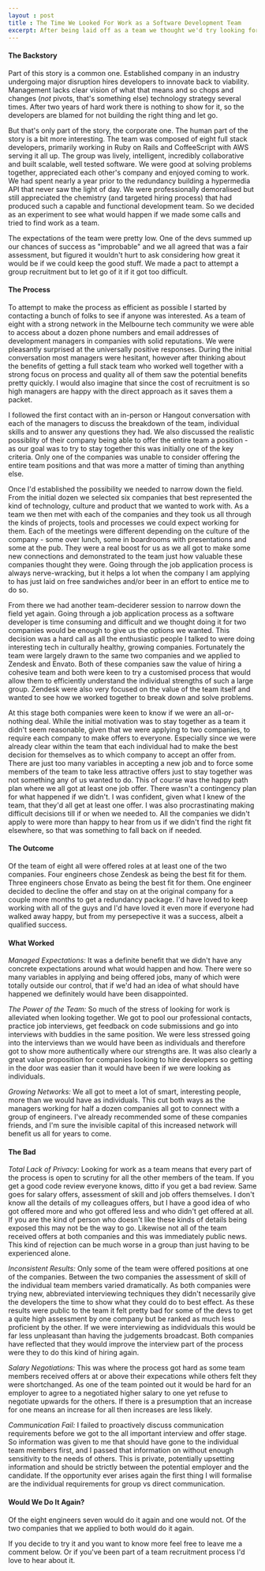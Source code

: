 ```yaml
---
layout : post
title : The Time We Looked For Work as a Software Development Team
excerpt: After being laid off as a team we thought we'd try looking for work together. Here's how we did it, what happened.
---
```


#### The Backstory

Part of this story is a common one. Established company in an industry undergoing major disruption hires developers to innovate back to viability. Management lacks clear vision of what that means and so chops and changes (*not* pivots, that's something else) technology strategy several times. After two years of hard work there is nothing to show for it, so the developers are blamed for not building the right thing and let go. 

But that's only part of the story, the corporate one. The human part of the story is a bit more interesting. The team was composed of eight full stack developers, primarily working in Ruby on Rails and CoffeeScript with AWS serving it all up. The group was lively, intelligent, incredibly collaborative and built scalable, well tested software. We were good at solving problems together, appreciated each other's company and enjoyed coming to work. We had spent nearly a year prior to the redundancy building a hypermedia API that never saw the light of day. We were professionally demoralised but still appreciated the chemistry (and targeted hiring process) that had produced such a capable and functional development team. So we decided as an experiment to see what would happen if we made some calls and tried to find work as a team. 

The expectations of the team were pretty low. One of the devs summed up our chances of success as "improbable" and we all agreed that was a fair assessment, but figured it wouldn't hurt to ask considering how great it would be if we could keep the good stuff. We made a pact to attempt a group recruitment but to let go of it if it got too difficult.

#### The Process

To attempt to make the process as efficient as possible I started by contacting a bunch of folks to see if anyone was interested. As a team of eight with a strong network in the Melbourne tech community we were able to access about a dozen phone numbers and email addresses of development managers in companies with solid reputations. We were pleasantly surprised at the universally positive responses. During the initial conversation most managers were hesitant, however after thinking about the benefits of getting a full stack team who worked well together with a strong focus on process and quality all of them saw the potential benefits pretty quickly. I would also imagine that since the cost of recruitment is so high managers are happy with the direct approach as it saves them a packet.

I followed the first contact with an in-person or Hangout conversation with each of the managers to discuss the breakdown of the team, individual skills and to answer any questions they had. We also discussed the realistic possiblity of their company being able to offer the entire team a position - as our goal was to try to stay together this was initially one of the key criteria. Only one of the companies was unable to consider offering the entire team positions and that was more a matter of timing than anything else.

Once I'd established the possibility we needed to narrow down the field. From the initial dozen we selected six companies that best represented the kind of technology, culture and product that we wanted to work with. As a team we then met with each of the companies and they took us all through the kinds of projects, tools and processes we could expect working for them. Each of the meetings were different depending on the culture of the company - some over lunch, some in boardrooms with presentations and some at the pub. They were a real boost for us as we all got to make some new connections and demonstrated to the team just how valuable these companies thought they were. Going through the job application process is always nerve-wracking, but it helps a lot when the company I am applying to has just laid on free sandwiches and/or beer in an effort to entice me to do so. 

From there we had another team-deciderer session to narrow down the field yet again. Going through a job application process as a software developer is time consuming and difficult and we thought doing it for two companies would be enough to give us the options we wanted. This decision was a hard call as all the enthusiastic people I talked to were doing interesting tech in culturally healthy, growing companies. Fortunately the team were largely drawn to the same two companies and we applied to Zendesk and Envato. Both of these companies saw the value of hiring a cohesive team and both were keen to try a customised process that would allow them to efficiently understand the individual strengths of such a large group. Zendesk were also very focused on the value of the team itself and wanted to see how we worked together to break down and solve problems. 

At this stage both companies were keen to know if we were an all-or-nothing deal. While the initial motivation was to stay together as a team it didn't seem reasonable, given that we were applying to two companies, to require each company to make offers to everyone. Especially since we were already clear within the team that each individual had to make the best decision for themselves as to which company to accept an offer from. There are just too many variables in accepting a new job and to force some members of the team to take less attractive offers just to stay together was not something any of us wanted to do. This of course was the happy path plan where we all got at least one job offer. There wasn't a contingency plan for what happened if we didn't. I was confident, given what I knew of the team, that they'd all get at least one offer. I was also procrastinating making difficult decisions till if or when we needed to. All the companies we didn't apply to were more than happy to hear from us if we didn't find the right fit elsewhere, so that was something to fall back on if needed.

#### The Outcome

Of the team of eight all were offered roles at at least one of the two companies. Four engineers chose Zendesk as being the best fit for them. Three engineers chose Envato as being the best fit for them. One engineer decided to decline the offer and stay on at the original company for a couple more months to get a redundancy package. I'd have loved to keep working with all of the guys and I'd have loved it even more if everyone had walked away happy, but from my persepective it was a success, albeit a qualified success.

#### What Worked

*Managed Expectations:* It was a definite benefit that we didn't have any concrete expectations around what would happen and how. There were so many variables in applying and being offered jobs, many of which were totally outside our control, that if we'd had an idea of what should have happened we definitely would have been disappointed.

*The Power of the Team:* So much of the stress of looking for work is alleviated when looking together. We got to pool our professional contacts, practice job interviews, get feedback on code submissions and go into interviews with buddies in the same position. We were less stressed going into the interviews than we would have been as individuals and therefore got to show more authentically where our strengths are. It was also clearly a great value proposition for companies looking to hire developers so getting in the door was easier than it would have been if we were looking as individuals.

*Growing Networks:* We all got to meet a lot of smart, interesting people, more than we would have as individuals. This cut both ways as the managers working for half a dozen companies all got to connect with a group of engineers. I've already recommended some of these companies friends, and I'm sure the invisible capital of this increased network will benefit us all for years to come.

#### The Bad

*Total Lack of Privacy:* Looking for work as a team means that every part of the process is open to scrutiny for all the other members of the team. If you get a good code review everyone knows, ditto if you get a bad review. Same goes for salary offers, assessment of skill and job offers themselves. I don't know all the details of my colleagues offers, but I have a good idea of who got offered more and who got offered less and who didn't get offered at all. If you are the kind of person who doesn't like these kinds of details being exposed this may not be the way to go. Likewise not all of the team received offers at both companies and this was immediately public news. This kind of rejection can be much worse in a group than just having to be experienced alone.

*Inconsistent Results:* Only some of the team were offered positions at one of the companies. Between the two companies the assessment of skill of the individual team members varied dramatically. As both companies were trying new, abbreviated interviewing techniques they didn't necessarily give the developers the time to show what they could do to best effect. As these results were public to the team it felt pretty bad for some of the devs to get a quite high assessment by one company but be ranked as much less proficient by the other. If we were interviewing as indidviduals this would be far less unpleasant than having the judgements broadcast. Both companies have reflected that they would improve the interview part of the process were they to do this kind of hiring again.

*Salary Negotiations:* This was where the process got hard as some team members received offers at or above their expecations while others felt they were shortchanged. As one of the team pointed out it would be hard for an employer to agree to a negotiated higher salary to one yet refuse to negotiate upwards for the others. If there is a presumption that an increase for one means an increase for all then increases are less likely.

*Communication Fail:* I failed to proactively discuss communication requirements before we got to the all important interview and offer stage. So information was given to me that should have gone to the individual team members first, and I passed that information on without enough sensitivity to the needs of others. This is private, potentially upsetting information and should be strictly between the potential employer and the candidate. If the opportunity ever arises again the first thing I will formalise are the individual requirements for group vs direct communication.

#### Would We Do It Again?

Of the eight engineers seven would do it again and one would not. Of the two companies that we applied to both would do it again. 

If you decide to try it and you want to know more feel free to leave me a comment below. Or if you've been part of a team recruitment process I'd love to hear about it.
